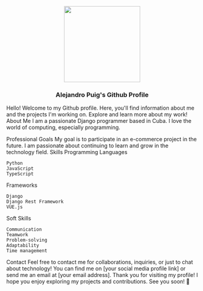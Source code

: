 <p align="center" width="300">
   <img align="center" width="200" src="https://avatars.githubusercontent.com/u/56606898?v=4" />
   <h3 align="center">Alejandro Puig's Github Profile</h3>
</p>


Hello! Welcome to my Github profile. Here, you'll find information about me and the projects I'm working on. Explore and learn more about my work!
About Me
I am a passionate Django programmer based in Cuba. I love the world of computing, especially programming.

Professional Goals
My goal is to participate in an e-commerce project in the future. I am passionate about continuing to learn and grow in the technology field.
Skills
Programming Languages

    Python
    JavaScript
    TypeScript
    

Frameworks

    Django
    Django Rest Framework
    VUE.js

Soft Skills

    Communication
    Teamwork
    Problem-solving
    Adaptability
    Time management

Contact
Feel free to contact me for collaborations, inquiries, or just to chat about technology! You can find me on [your social media profile link] or send me an email at [your email address]. Thank you for visiting my profile! I hope you enjoy exploring my projects and contributions. See you soon! 🚀
